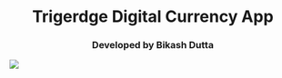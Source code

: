 <h1 align="center">Trigerdge Digital Currency App</h1>
<h3 align="center">Developed by Bikash  Dutta</h3>
<img align="center" width="max" src="https://firebasestorage.googleapis.com/v0/b/woof-uit.appspot.com/o/trigredge.jpg?alt=media&token=c14e9ca2-b085-4359-a552-f831c9bd15a9">

